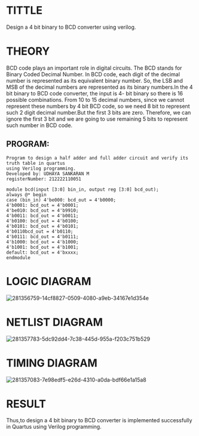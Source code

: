 # TITTLE
Design a 4 bit binary to BCD converter using verilog.

# THEORY
BCD code plays an important role in digital circuits. The BCD stands for Binary Coded Decimal Number. In BCD code, each digit of the decimal number is represented as its equivalent binary number. So, the LSB and MSB of the decimal numbers are represented as its binary numbers.ln the 4 bit binary to BCD code converter, the input is 4- bit binary so there is 16 possible combinations. From 10 to 15 decimal numbers, since we cannot represent these numbers by 4 bit BCD code, so we need 8 bit to represent such 2 digit decimal number.But the first 3 bits are zero. Therefore, we can ignore the first 3 bit and we are going to use remaining 5 bits to represent such number in BCD code.

## PROGRAM:
```
Program to design a half adder and full adder circuit and verify its truth table in quartus
using Verilog programming.
Developed by: UDHAYA SANKARAN M
registerNumber: 212222110051
```
```
module bcd(input [3:0] bin_in, output reg [3:0] bcd_out);
always @* begin
case (bin_in) 4'be000: bcd_out = 4'b0000;
4'b0001: bcd_out = 4'b0001;
4'be010: bcd_out = 4'b9910;
4'b0011: bcd_out = 4'b0011;
4'b0100: bcd_out = 4'b0100;
4'b0101: bcd_out = 4'b0101;
4'b0110bcd_out = 4'b0110;
4'b0111: bcd_out = 4'b0111;
4'b1000: bcd_out = 4'b1000;
4'b1001: bcd_out = 4'b1001;
default: bcd_out = 4'bxxxx;
endmodule
```
# LOGIC DIAGRAM
![281356759-14cf8827-0509-4080-a9eb-34167e1d354e](https://github.com/Sudharsanram/Simulation-project--Digital-Electronics/assets/119393980/854546f0-771b-4c40-9b8a-4c393ceadd0d)


# NETLIST DIAGRAM
![281357783-5dc92dd4-7c38-445d-955a-f203c751b529](https://github.com/Sudharsanram/Simulation-project--Digital-Electronics/assets/119393980/9ed4a2c6-5296-4497-8333-11a75e3e5388)


# TIMING DIAGRAM
![281357083-7e98edf5-e26d-4310-a0da-bdf66e1a15a8](https://github.com/Sudharsanram/Simulation-project--Digital-Electronics/assets/119393980/8b8f992d-c83e-4c74-9221-b7c4cfaaa069)



# RESULT
Thus,to design a 4 bit binary to BCD converter is implemented successfully in Quartus using Verilog programming.


